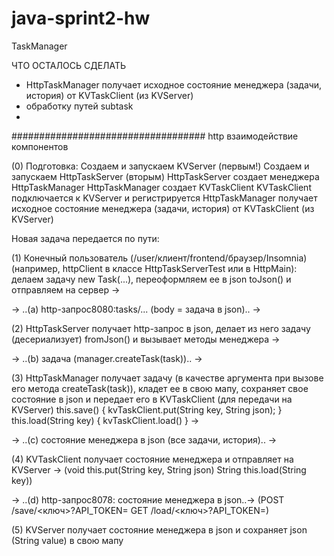 # java-sprint2-hw
TaskManager

ЧТО ОСТАЛОСЬ СДЕЛАТЬ
- HttpTaskManager получает исходное состояние менеджера (задачи, история) от KVTaskClient (из KVServer)
- обработку путей subtask
- 

###################################
http взаимодействие компонентов

(0) Подготовка:
Создаем и запускаем KVServer (первым!)
Создаем и запускаем HttpTaskServer (вторым)
HttpTaskServer создает менеджера HttpTaskManager
HttpTaskManager создает KVTaskClient
KVTaskClient подключается к KVServer и регистрируется
HttpTaskManager получает исходное состояние менеджера (задачи, история) от KVTaskClient (из KVServer)

Новая задача передается по пути:

(1) Конечный пользователь (/user/клиент/frontend/браузер/Insomnia)
(например, httpClient в классе HttpTaskServerTest или в HttpMain):
делаем задачу new Task(...), переоформляем ее в json toJson() и отправляем на сервер ->

-> ..(a) http-запрос8080:tasks/... (body = задача в json).. ->

(2) HttpTaskServer получает http-запрос в json,
делает из него задачу (десериализует) fromJson()
и вызывает методы менеджера ->

-> ..(b) задача (manager.createTask(task)).. ->

(3) HttpTaskManager получает задачу (в качестве аргумента при вызове его метода createTask(task)),
кладет ее в свою мапу,
сохраняет свое состояние в json
и передает его в KVTaskClient (для передачи на KVServer)
    this.save() { kvTaskClient.put(String key, String json); } 
    this.load(String key) { kvTaskClient.load() } ->

-> ..(c) состояние менеджера в json (все задачи, история).. ->

(4) KVTaskClient получает состояние менеджера и отправляет на KVServer ->
(void this.put(String key, String json)    String this.load(String key))

-> ..(d) http-запрос8078: состояние менеджера в json..->
(POST /save/<ключ>?API_TOKEN=    GET /load/<ключ>?API_TOKEN=)

(5) KVServer получает состояние менеджера в json и сохраняет json (String value) в свою мапу

